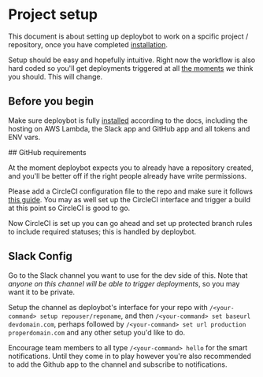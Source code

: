 # Project setup

This document is about setting up deploybot to work on a spcific project /
repository, once you have completed [installation](./installation.md).

Setup should be easy and hopefully intuitive. Right now the workflow is also
hard coded so you'll get deployments triggered at all
[the moments](./project_workflow.md) _we_ think you should. This will change.

## Before you begin

Make sure deploybot is fully [installed](./installation.md) according to the
docs, including the hosting on AWS Lambda, the Slack app and GitHub app and all
tokens and ENV vars.

## GitHub requirements

At the moment deploybot expects you to already have a repository created, and
you'll be better off if the right people already have write permissions.

Please add a CircleCI configuration file to the repo and make sure it follows
[this guide](./circleci_project_requirements.md). You may as well set up the
CircleCI interface and trigger a build at this point so CircleCI is good to go.

Now CircleCI is set up you can go ahead and set up protected branch rules to
include required statuses; this is handled by deploybot.

## Slack Config

Go to the Slack channel you want to use for the dev side of this. Note that
_anyone on this channel will be able to trigger deployments_, so you may want it
to be private.

Setup the channel as deploybot's interface for your repo with
`/<your-command> setup repouser/reponame`, and then
`/<your-command> set baseurl devdomain.com`, perhaps followed by
`/<your-command> set url production properdomain.com` and any other setup you'd
like to do.

Encourage team members to all type `/<your-command> hello` for the smart
notifications. Until they come in to play however you're also recommended to add
the Github app to the channel and subscribe to notifications.
